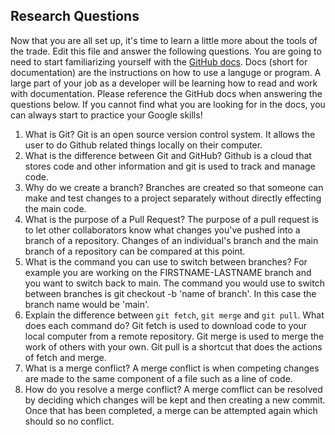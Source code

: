 
## Research Questions 

Now that you are all set up, it's time to learn a little more about the tools of the trade. Edit this file and answer the following questions. You are going to need to start familiarizing yourself with the [GitHub docs](https://docs.github.com/en). Docs (short for documentation) are the instructions on how to use a languge or program. A large part of your job as a developer will be learning how to read and work with documentation. Please reference the GitHub docs when answering the questions below. If you cannot find what you are looking for in the docs, you can always start to practice your Google skills!


1. What is Git?
Git is an open source version control system. It allows the user to do Github related things locally on their computer.
2. What is the difference between Git and GitHub?
Github is a cloud that stores code and other information and git is used to track and manage code.
3. Why do we create a branch?
Branches are created so that someone can make and test changes to a project separately without directly effecting the main code.
4. What is the purpose of a Pull Request?
The purpose of a pull request is to let other collaborators know what changes you've pushed into a branch of a repository. Changes of an individual's branch and the main branch of a repository can be compared at this point.
5. What is the command you can use to switch between branches? For example you are working on the FIRSTNAME-LASTNAME branch and you want to switch back to main.
The command you would use to switch between branches is git checkout -b 'name of branch'. In this case the branch name would be 'main'.
6. Explain the difference between `git fetch`, `git merge` and `git pull`. What does each command do?
Git fetch is used to download code to your local computer from a remote repository. Git merge is used to merge the work of others with your own. Git pull is a shortcut that does the actions of fetch and merge.
7. What is a merge conflict?
A merge conflict is when competing changes are made to the same component of a file such as a line of code.
8. How do you resolve a merge conflict?
A merge comflict can be resolved by deciding which changes will be kept and then creating a new commit. Once that has been completed, a merge can be attempted again which should so no conflict.
